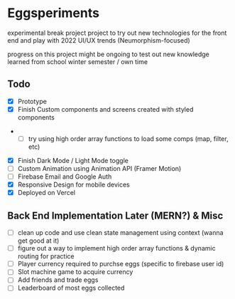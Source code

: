 # Eggsperiments

experimental break project project to try out new technologies for the front end and play with 2022 UI/UX trends (Neumorphism-focused)

progress on this project might be ongoing to test out new knowledge learned from school winter semester / own time

## Todo
- [x] Prototype
- [x] Finish Custom components and screens created with styled components 
- - [ ] try using high order array functions to load some comps (map, filter, etc)
- [x] Finish Dark Mode / Light Mode toggle 
- [ ] Custom Animation using Animation API (Framer Motion)
- [ ] Firebase Email and Google Auth
- [x] Responsive Design for mobile devices
- [x] Deployed on Vercel

## Back End Implementation Later (MERN?) & Misc
- [ ] clean up code and use clean state management using context (wanna get good at it)
- [ ] figure out a way to implement high order array functions & dynamic routing for practice 
- [ ] Player currency required to purchse eggs (specific to firebase user id)
- [ ] Slot machine game to acquire currency
- [ ] Add friends and trade eggs
- [ ] Leaderboard of most eggs collected

